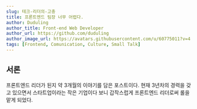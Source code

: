 ```yaml
---
slug: 테크-리더의-고충
title: 프론트엔드 팀장 너무 어렵다.
author: Duduling
author_title: Front-end Web Developer
author_url: https://github.com/duduling
author_image_url: https://avatars.githubusercontent.com/u/60775011?v=4
tags: [Frontend, Comunication, Culture, Small Talk]
---
```


## 서론

프론트엔드 리더가 된지 약 3개월의 이야기를 담은 포스트이다. 현재 3년차의 경력을 갖고 있으면서 스타트업이라는 작은 기업이다 보니 갑작스럽게 프론트엔드 리더로써 롤을 맡게 되었다.
